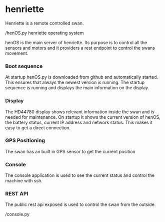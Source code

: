 # henriette

Henriette is a remote controlled swan.

/henOS.py henriette operating system

henOS is the main server of henriette. Its purpose is to control all the sensors and motors and it providers a rest endpoint to control the swans movement.

### Boot sequence

At startup henOS.py is downloaded from github and automatically started. This ensures that always the newest version is running. The startup sequence is running and displays the main information on the display.

### Display

The HD44780 display shows relevant information inside the swan and is needed for maintenance. On startup it shows the current version of henOS, the battery status, current IP address and network status. This makes it easy to get a direct connection.

### GPS Positioning

The swan has an built in GPS sensor to get the current position

### Console

The console application is used to see the current status and control the machine with ssh.

### REST API

The public rest api exposed is used to control the swan from the outside. 

/console.py



